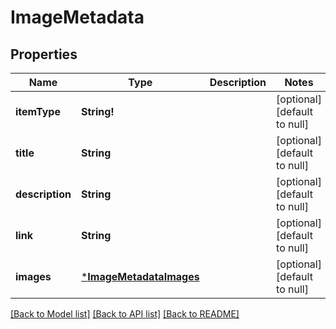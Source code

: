 # ImageMetadata

## Properties
Name | Type | Description | Notes
------------ | ------------- | ------------- | -------------
**itemType** | **String!** |  | [optional] [default to null]
**title** | **String** |  | [optional] [default to null]
**description** | **String** |  | [optional] [default to null]
**link** | **String** |  | [optional] [default to null]
**images** | [***ImageMetadataImages**](ImageMetadata_images.md) |  | [optional] [default to null]

[[Back to Model list]](../README.md#documentation-for-models) [[Back to API list]](../README.md#documentation-for-api-endpoints) [[Back to README]](../README.md)


